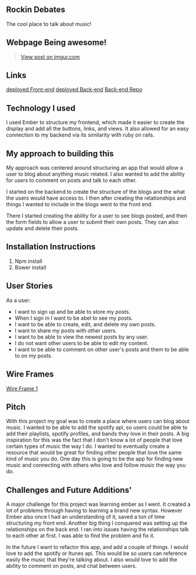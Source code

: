## Rockin Debates

The cool place to talk about music!

## Webpage Being awesome!
<blockquote class="imgur-embed-pub" lang="en" data-id="07MEVC9"><a href="//imgur.com/07MEVC9">View post on imgur.com</a></blockquote><script async src="//s.imgur.com/min/embed.js" charset="utf-8"></script>

## Links

[deployed Front-end](https://novakw267.github.io/Capstone-frontend/)
[deployed Back-end](https://fierce-citadel-56370.herokuapp.com/)
[Back-end Repo](https://github.com/novakw267/Capstone-api)

## Technology I used
  I used Ember to structure my frontend, which made it easier to create the display and add all the buttons, links, and views. It also allowed for an easy connection to my backend via its similarity with ruby on rails.

## My approach to building this
  My approach was centered around structuring an app that would allow a user to blog about anything music related. I also wanted to add the ability for users to comment on posts and talk to each other.

  I started on the backend to create the structure of the blogs and the what the users would have access to. I then after creating the relationships and things I wanted to include in the blogs went to the front end.

  There I started creating the ability for a user to see blogs posted, and then the form fields to allow a user to submit their own posts.
  They can also update and delete their posts.

## Installation Instructions

1) Npm install
2) Bower install

## User Stories
As a user:
- I want to sign up and be able to store my posts.
- When I sign in I want to be abel to see my posts.
- I want to be able to create, edit, and delete my own posts.
- I want to share my posts with other users.
- I want to be able to view the newest posts by any user.
- I do not want other users to be able to edit my content.
- I want to be able to comment on other user's posts and them to be able to on my posts.

## Wire Frames
[Wire Frame 1](https://files.slack.com/files-pri/T0351JZQ0-F4Q98GYJY/imag0361.jpg)

## Pitch
  With this project my goal was to create a place where users can blog about music. I wanted to be able to add the spotify api, so users could be able to add their playlists, spotify profiles, and bands they love in their posts.
  A big inspiration for this was the fact that I don't know a lot of people that love certain types of music the way I do. I wanted to eventually create a resource that would be great for finding other people that love the same kind of music you do.
  One day this is going to be the app for finding new music and connecting with others who love and follow music the way you do.

## Challenges and Future Additions'

  A major challenge for this project was learning ember as I went. It created a lot of problems through having to learning a brand new syntax. However Ember also once I had an understanding of it, saved a ton of time structuring my front end.
  Another big thing I conquered was setting up the relationships on the back end. I ran into issues having the relationships talk to each other at first. I was able to find the problem and fix it.

  In the future I want to refactor this app, and add a couple of things.
  I would love to add the spotify or Itunes api. This would be so users can reference easily the music that they're talking about. I also would love to add the ability to comment on posts, and chat between users.
